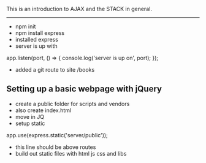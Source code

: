 This is an introduction to AJAX and the STACK in general.

---
- npm init
- npm install express
- installed express
- server is up with

app.listen(port, () => {
    console.log('server is up on', port); 
});

- added a git route to site /books

Setting up a basic webpage with jQuery
---

- create a public folder for scripts and vendors
- also create index.html
- move in JQ
- setup static

app.use(express.static('server/public'));

- this line should be above routes
- build out static files with html js css and libs